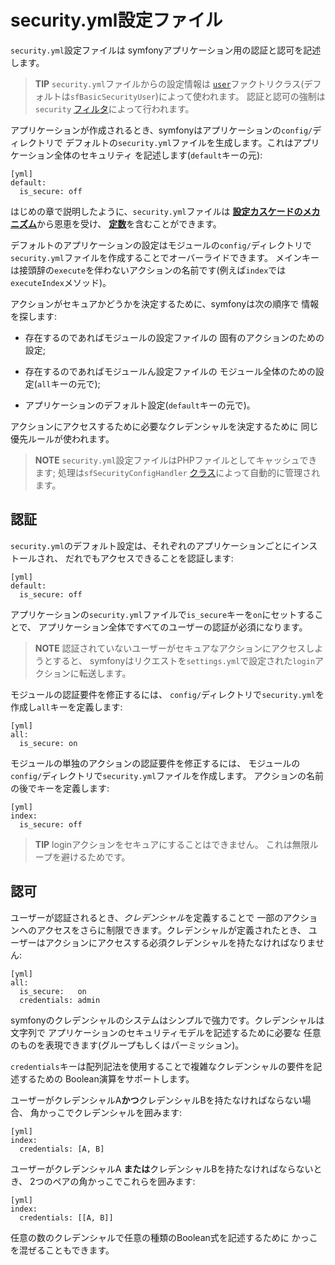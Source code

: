 security.yml設定ファイル
========================

`security.yml`設定ファイルは
symfonyアプリケーション用の認証と認可を記述します。

>**TIP**
>`security.yml`ファイルからの設定情報は
>[`user`](#chapter_05_user)ファクトリクラス(デフォルトは`sfBasicSecurityUser`)によって使われます。
>認証と認可の強制は`security` [フィルタ](#chapter_12_security)によって行われます。

アプリケーションが作成されるとき、symfonyはアプリケーションの`config/`ディレクトリで
デフォルトの`security.yml`ファイルを生成します。これはアプリケーション全体のセキュリティ
を記述します(`default`キーの元):

    [yml]
    default:
      is_secure: off

はじめの章で説明したように、`security.yml`ファイルは
[**設定カスケードのメカニズム**](#chapter_03_configuration_cascade)から恩恵を受け、
[**定数**](#chapter_03_constants)を含むことができます。

デフォルトのアプリケーションの設定はモジュールの`config/`ディレクトリで
`security.yml`ファイルを作成することでオーバーライドできます。
メインキーは接頭辞の`execute`を伴わないアクションの名前です(例えば`index`では
`executeIndex`メソッド)。

アクションがセキュアかどうかを決定するために、symfonyは次の順序で
情報を探します:

  * 存在するのであればモジュールの設定ファイルの
    固有のアクションのための設定;

  * 存在するのであればモジュールん設定ファイルの
    モジュール全体のための設定(`all`キーの元で);

  * アプリケーションのデフォルト設定(`default`キーの元で)。

アクションにアクセスするために必要なクレデンシャルを決定するために
同じ優先ルールが使われます。

>**NOTE**
>`security.yml`設定ファイルはPHPファイルとしてキャッシュできます; 
>処理は`sfSecurityConfigHandler`
>[クラス](#chapter_14_config_handlers_yml)によって自動的に管理されます。

認証
----

`security.yml`のデフォルト設定は、それぞれのアプリケーションごとにインストールされ、
だれでもアクセスできることを認証します:

    [yml]
    default:
      is_secure: off

アプリケーションの`security.yml`ファイルで`is_secure`キーを`on`にセットすることで、
アプリケーション全体ですべてのユーザーの認証が必須になります。

>**NOTE**
>認証されていないユーザーがセキュアなアクションにアクセスしようとすると、
>symfonyはリクエストを`settings.yml`で設定された`login`アクションに転送します。

モジュールの認証要件を修正するには、
`config/`ディレクトリで`security.yml`を作成し`all`キーを定義します:

    [yml]
    all:
      is_secure: on

モジュールの単独のアクションの認証要件を修正するには、
モジュールの`config/`ディレクトリで`security.yml`ファイルを作成します。
アクションの名前の後でキーを定義します:

    [yml]
    index:
      is_secure: off

>**TIP**
>loginアクションをセキュアにすることはできません。
>これは無限ループを避けるためです。

認可
----

ユーザーが認証されるとき、*クレデンシャル*を定義することで
一部のアクションへのアクセスをさらに制限できます。クレデンシャルが定義されたとき、
ユーザーはアクションにアクセスする必須クレデンシャルを持たなければなりません:

    [yml]
    all:
      is_secure:   on
      credentials: admin

symfonyのクレデンシャルのシステムはシンプルで強力です。クレデンシャルは文字列で
アプリケーションのセキュリティモデルを記述するために必要な
任意のものを表現できます(グループもしくはパーミッション)。

`credentials`キーは配列記法を使用することで複雑なクレデンシャルの要件を記述するための
Boolean演算をサポートします。

ユーザーがクレデンシャルA**かつ**クレデンシャルBを持たなければならない場合、
角かっこでクレデンシャルを囲みます:

    [yml]
    index:
      credentials: [A, B]

ユーザーがクレデンシャルA **または**クレデンシャルBを持たなければならないとき、
2つのペアの角かっこでこれらを囲みます:

    [yml]
    index:
      credentials: [[A, B]]

任意の数のクレデンシャルで任意の種類のBoolean式を記述するために
かっこを混ぜることもできます。
